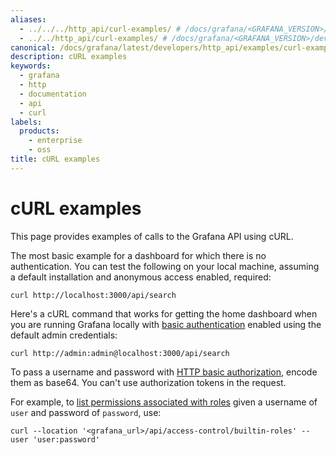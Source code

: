 ```yaml
---
aliases:
  - ../../../http_api/curl-examples/ # /docs/grafana/<GRAFANA_VERSION>/http_api/curl-examples/
  - ../../http_api/curl-examples/ # /docs/grafana/<GRAFANA_VERSION>/developers/http_api/curl-examples/
canonical: /docs/grafana/latest/developers/http_api/examples/curl-examples/
description: cURL examples
keywords:
  - grafana
  - http
  - documentation
  - api
  - curl
labels:
  products:
    - enterprise
    - oss
title: cURL examples
---
```


# cURL examples

This page provides examples of calls to the Grafana API using cURL.

The most basic example for a dashboard for which there is no authentication. You can test the following on your local machine, assuming a default installation and anonymous access enabled, required:

```
curl http://localhost:3000/api/search
```

Here's a cURL command that works for getting the home dashboard when you are running Grafana locally with [basic authentication](/docs/grafana/latest/setup-grafana/configure-security/configure-authentication/#basic-auth) enabled using the default admin credentials:

```
curl http://admin:admin@localhost:3000/api/search
```

To pass a username and password with [HTTP basic authorization](/docs/grafana/latest/administration/roles-and-permissions/access-control/manage-rbac-roles/), encode them as base64.
You can't use authorization tokens in the request.

For example, to [list permissions associated with roles](/docs/grafana/latest/administration/roles-and-permissions/access-control/manage-rbac-roles/) given a username of `user` and password of `password`, use:

```
curl --location '<grafana_url>/api/access-control/builtin-roles' --user 'user:password'
```
